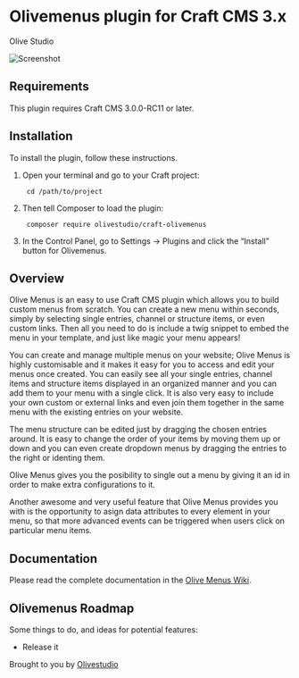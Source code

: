 # Olivemenus plugin for Craft CMS 3.x

Olive Studio

![Screenshot](resources/img/plugin-logo.png)

## Requirements

This plugin requires Craft CMS 3.0.0-RC11 or later.

## Installation

To install the plugin, follow these instructions.

1. Open your terminal and go to your Craft project:

        cd /path/to/project

2. Then tell Composer to load the plugin:

        composer require olivestudio/craft-olivemenus

3. In the Control Panel, go to Settings → Plugins and click the “Install” button for Olivemenus.

## Overview

Olive Menus is an easy to use Craft CMS plugin which allows you to build custom menus from scratch. You can create a new menu within seconds, simply by selecting single entries, channel or structure items, or even custom links. Then all you need to do is include a twig snippet to embed the menu in your template, and just like magic your menu appears!

You can create and manage multiple menus on your website; Olive Menus is highly customisable and it makes it easy for you to access and edit your menus once created. You can easily see all your single entries, channel items and structure items displayed in an organized manner and you can add them to your menu with a single click. It is also very easy to include your own custom or external links and even join them together in the same menu with the existing entries on your website.

The menu structure can be edited just by dragging the chosen entries around. It is easy to change the order of your items by moving them up or down and you can even create dropdown menus by dragging the entries to the right or identing them. 

Olive Menus gives you the posibility to single out a menu by giving it an id in order to make extra configurations to it. 

Another awesome and very useful feature that Olive Menus provides you with is the opportunity to asign data attributes to every element in your menu, so that more advanced events can be triggered when users click on particular menu items.

## Documentation

Please read the complete documentation in the [Olive Menus Wiki](https://github.com/OliveStudio/olivemenus/wiki).

## Olivemenus Roadmap

Some things to do, and ideas for potential features:

* Release it

Brought to you by [Olivestudio](https://www.olivestudio.net/)
